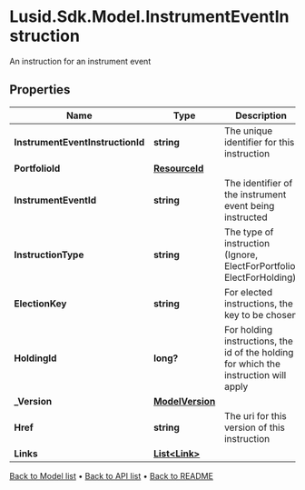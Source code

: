 # Lusid.Sdk.Model.InstrumentEventInstruction
An instruction for an instrument event

## Properties

Name | Type | Description | Notes
------------ | ------------- | ------------- | -------------
**InstrumentEventInstructionId** | **string** | The unique identifier for this instruction | [optional] 
**PortfolioId** | [**ResourceId**](ResourceId.md) |  | [optional] 
**InstrumentEventId** | **string** | The identifier of the instrument event being instructed | [optional] 
**InstructionType** | **string** | The type of instruction (Ignore, ElectForPortfolio, ElectForHolding) | [optional] 
**ElectionKey** | **string** | For elected instructions, the key to be chosen | [optional] 
**HoldingId** | **long?** | For holding instructions, the id of the holding for which the instruction will apply | [optional] 
**_Version** | [**ModelVersion**](ModelVersion.md) |  | [optional] 
**Href** | **string** | The uri for this version of this instruction | [optional] 
**Links** | [**List&lt;Link&gt;**](Link.md) |  | [optional] 

[Back to Model list](../README.md#documentation-for-models) &#8226; [Back to API list](../README.md#documentation-for-api-endpoints) &#8226; [Back to README](../README.md)

